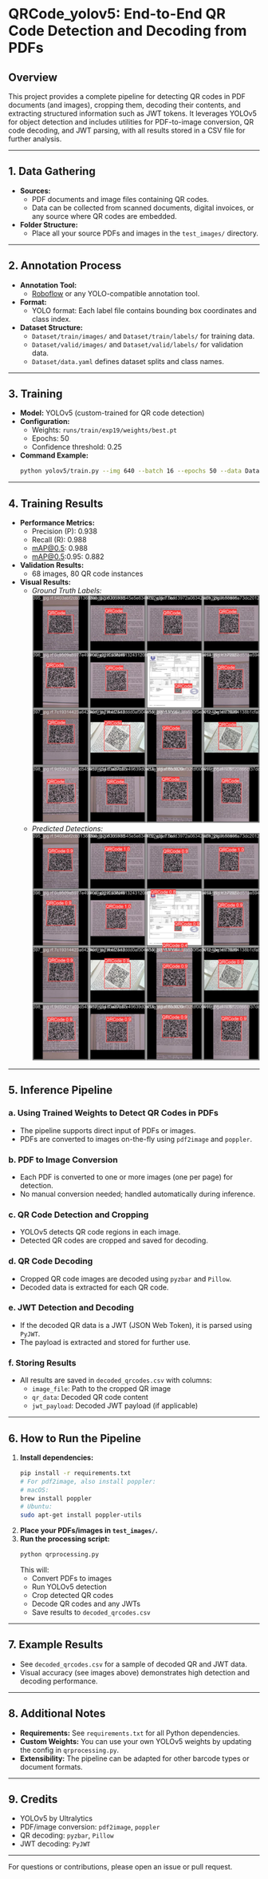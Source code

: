 # QRCode_yolov5: End-to-End QR Code Detection and Decoding from PDFs

## Overview
This project provides a complete pipeline for detecting QR codes in PDF documents (and images), cropping them, decoding their contents, and extracting structured information such as JWT tokens. It leverages YOLOv5 for object detection and includes utilities for PDF-to-image conversion, QR code decoding, and JWT parsing, with all results stored in a CSV file for further analysis.

---

## 1. Data Gathering
- **Sources:**
  - PDF documents and image files containing QR codes.
  - Data can be collected from scanned documents, digital invoices, or any source where QR codes are embedded.
- **Folder Structure:**
  - Place all your source PDFs and images in the `test_images/` directory.

---

## 2. Annotation Process
- **Annotation Tool:**
  - [Roboflow](https://roboflow.com/) or any YOLO-compatible annotation tool.
- **Format:**
  - YOLO format: Each label file contains bounding box coordinates and class index.
- **Dataset Structure:**
  - `Dataset/train/images/` and `Dataset/train/labels/` for training data.
  - `Dataset/valid/images/` and `Dataset/valid/labels/` for validation data.
  - `Dataset/data.yaml` defines dataset splits and class names.

---

## 3. Training
- **Model:** YOLOv5 (custom-trained for QR code detection)
- **Configuration:**
  - Weights: `runs/train/exp19/weights/best.pt`
  - Epochs: 50
  - Confidence threshold: 0.25
- **Command Example:**
  ```sh
  python yolov5/train.py --img 640 --batch 16 --epochs 50 --data Dataset/data.yaml --weights yolov5s.pt --project runs/train --name exp19
  ```

---

## 4. Training Results
- **Performance Metrics:**
  - Precision (P): 0.938
  - Recall (R): 0.988
  - mAP@0.5: 0.988
  - mAP@0.5:0.95: 0.882
- **Validation Results:**
  - 68 images, 80 QR code instances
- **Visual Results:**
  - *Ground Truth Labels:*
    ![Validation Batch 1 Labels](runs/train/exp19/val_batch1_labels.jpg)
  - *Predicted Detections:*
    ![Validation Batch 1 Predictions](runs/train/exp19/val_batch1_pred.jpg)

---

## 5. Inference Pipeline
### a. Using Trained Weights to Detect QR Codes in PDFs
- The pipeline supports direct input of PDFs or images.
- PDFs are converted to images on-the-fly using `pdf2image` and `poppler`.

### b. PDF to Image Conversion
- Each PDF is converted to one or more images (one per page) for detection.
- No manual conversion needed; handled automatically during inference.

### c. QR Code Detection and Cropping
- YOLOv5 detects QR code regions in each image.
- Detected QR codes are cropped and saved for decoding.

### d. QR Code Decoding
- Cropped QR code images are decoded using `pyzbar` and `Pillow`.
- Decoded data is extracted for each QR code.

### e. JWT Detection and Decoding
- If the decoded QR data is a JWT (JSON Web Token), it is parsed using `PyJWT`.
- The payload is extracted and stored for further use.

### f. Storing Results
- All results are saved in `decoded_qrcodes.csv` with columns:
  - `image_file`: Path to the cropped QR image
  - `qr_data`: Decoded QR code content
  - `jwt_payload`: Decoded JWT payload (if applicable)

---

## 6. How to Run the Pipeline
1. **Install dependencies:**
   ```sh
   pip install -r requirements.txt
   # For pdf2image, also install poppler:
   # macOS:
   brew install poppler
   # Ubuntu:
   sudo apt-get install poppler-utils
   ```
2. **Place your PDFs/images in `test_images/`.**
3. **Run the processing script:**
   ```sh
   python qrprocessing.py
   ```
   This will:
   - Convert PDFs to images
   - Run YOLOv5 detection
   - Crop detected QR codes
   - Decode QR codes and any JWTs
   - Save results to `decoded_qrcodes.csv`

---

## 7. Example Results
- See `decoded_qrcodes.csv` for a sample of decoded QR and JWT data.
- Visual accuracy (see images above) demonstrates high detection and decoding performance.

---

## 8. Additional Notes
- **Requirements:** See `requirements.txt` for all Python dependencies.
- **Custom Weights:** You can use your own YOLOv5 weights by updating the config in `qrprocessing.py`.
- **Extensibility:** The pipeline can be adapted for other barcode types or document formats.

---

## 9. Credits
- YOLOv5 by Ultralytics
- PDF/image conversion: `pdf2image`, `poppler`
- QR decoding: `pyzbar`, `Pillow`
- JWT decoding: `PyJWT`

---

For questions or contributions, please open an issue or pull request. 